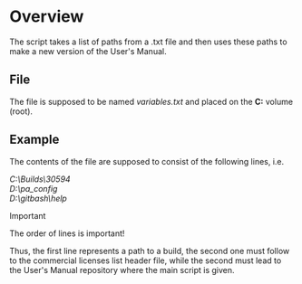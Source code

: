 # **Overview**

The script takes a list of paths from a .txt file and then uses these paths to make a new version of the User's Manual.

## **File**

The file is supposed to be named *variables.txt* and placed on the **C:** volume (root).

## **Example**

The contents of the file are supposed to consist of the following lines, i.e.

*C:\\Builds\30594* <br>
*D:\pa_config* <br>
*D:\gitbash\help* <br>

> [!IMPORTANT]  
> The order of lines is important!

Thus, the first line represents a path to a build, the second one must follow to the commercial licenses list header file, while the second must lead to the User's Manual repository where the main script is given.

